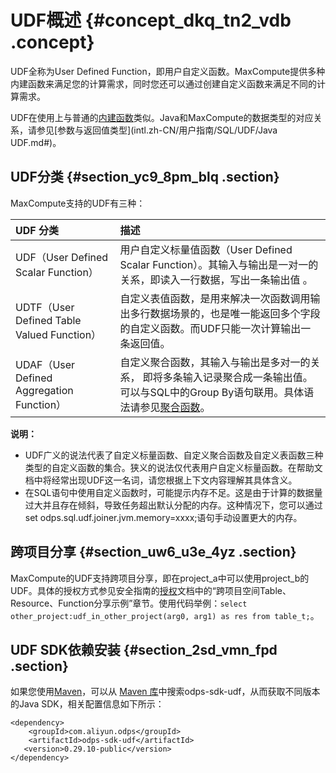 # UDF概述 {#concept_dkq_tn2_vdb .concept}

UDF全称为User Defined Function，即用户自定义函数。MaxCompute提供多种内建函数来满足您的计算需求，同时您还可以通过创建自定义函数来满足不同的计算需求。

UDF在使用上与普通的[内建函数](intl.zh-CN/用户指南/SQL/内建函数/数学函数.md#)类似。Java和MaxCompute的数据类型的对应关系，请参见[参数与返回值类型](intl.zh-CN/用户指南/SQL/UDF/Java UDF.md#)。

## UDF分类 {#section_yc9_8pm_blq .section}

MaxCompute支持的UDF有三种：

|UDF 分类|描述|
|:-----|:-|
|UDF（User Defined Scalar Function）|用户自定义标量值函数（User Defined Scalar Function）。其输入与输出是一对一的关系，即读入一行数据，写出一条输出值 。|
|UDTF（User Defined Table Valued Function）|自定义表值函数，是用来解决一次函数调用输出多行数据场景的，也是唯一能返回多个字段的自定义函数。而UDF只能一次计算输出一条返回值。|
|UDAF（User Defined Aggregation Function）|自定义聚合函数，其输入与输出是多对一的关系， 即将多条输入记录聚合成一条输出值。可以与SQL中的Group By语句联用。具体语法请参见[聚合函数](intl.zh-CN/用户指南/SQL/内建函数/聚合函数.md#)。|

**说明：** 

-   UDF广义的说法代表了自定义标量函数、自定义聚合函数及自定义表函数三种类型的自定义函数的集合。狭义的说法仅代表用户自定义标量函数。在帮助文档中将经常出现UDF这一名词，请您根据上下文内容理解其具体含义。
-   在SQL语句中使用自定义函数时，可能提示内存不足。这是由于计算的数据量过大并且存在倾斜，导致任务超出默认分配的内存。这种情况下，您可以通过set odps.sql.udf.joiner.jvm.memory=xxxx;语句手动设置更大的内存。

## 跨项目分享 {#section_uw6_u3e_4yz .section}

MaxCompute的UDF支持跨项目分享，即在project\_a中可以使用project\_b的UDF。具体的授权方式参见安全指南的[授权](../../../../intl.zh-CN/安全指南/安全功能详解/用户及授权管理/授权.md#)文档中的“跨项目空间Table、Resource、Function分享示例”章节。使用代码举例：`select other_project:udf_in_other_project(arg0, arg1) as res from table_t;`。

## UDF SDK依赖安装 {#section_2sd_vmn_fpd .section}

如果您使用[Maven](http://search.maven.org/)，可以从 [Maven 库](http://search.maven.org/)中搜索odps-sdk-udf，从而获取不同版本的Java SDK，相关配置信息如下所示：

```language-xml
<dependency>
    <groupId>com.aliyun.odps</groupId>
    <artifactId>odps-sdk-udf</artifactId>
   <version>0.29.10-public</version>
</dependency>
```

